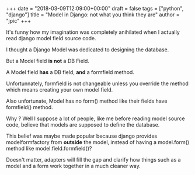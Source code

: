 +++
date = "2018-03-09T12:09:00+00:00"
draft = false
tags = ["python", "django"]
title = "Model in Django: not what you think they are"
author = "jpic"
+++

It's funny how my imagination was completely anihilated when I actually read django model field source code.

I thought a Django Model was dedicated to designing the database.

But a Model field **is not** a DB Field.
 
A Model field **has** a DB field, **and** a formfield method.

Unfortunnately, formfield is not changeable unless you override the method which means creating your own model field.

Also unfortunate, Model has no form() method like their fields have formfield() method.

Why ? Well I suppose a lot of people, like me before reading model source code, believe that models are supposed to define the database.

This belief was maybe made popular because django provides modelformfactory from **outside** the model, instead of having a model.form() method like model.field.formfield()?

Doesn't matter, adapters will fill the gap and clarify how things such as a model and a form work together in a much cleaner way.
